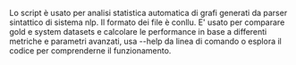 Lo script è usato per analisi statistica automatica di grafi generati da parser sintattico di sistema nlp.
Il formato dei file è conllu. E' usato per comparare gold e system datasets e calcolare le performance in base a 
differenti metriche e parametri avanzati, usa --help da linea di comando o esplora il codice per comprenderne il funzionamento.
